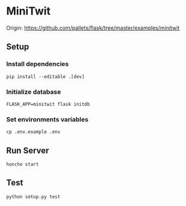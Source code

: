# MiniTwit
Origin: https://github.com/pallets/flask/tree/master/examples/minitwit

## Setup
### Install dependencies
```
pip install --editable .[dev]
```

### Initialize database
```
FLASK_APP=minitwit flask initdb
```

### Set environments variables
```
cp .env.example .env
```

## Run Server
```
honcho start
```

## Test
```
python setup.py test
```
